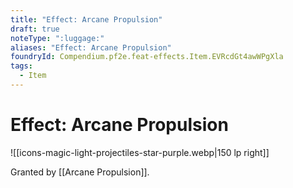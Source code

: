 ```yaml
---
title: "Effect: Arcane Propulsion"
draft: true
noteType: ":luggage:"
aliases: "Effect: Arcane Propulsion"
foundryId: Compendium.pf2e.feat-effects.Item.EVRcdGt4awWPgXla
tags:
  - Item
---
```


# Effect: Arcane Propulsion
![[icons-magic-light-projectiles-star-purple.webp|150 lp right]]

Granted by [[Arcane Propulsion]].
